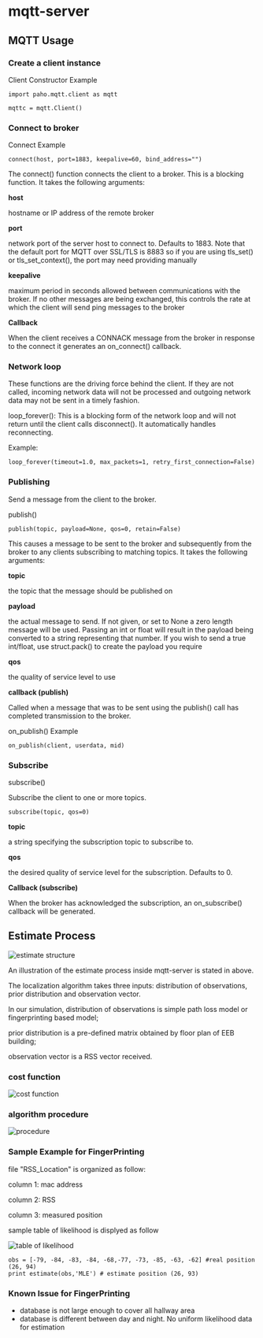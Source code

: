 # mqtt-server
## MQTT Usage

### Create a client instance
Client Constructor Example

```
import paho.mqtt.client as mqtt

mqttc = mqtt.Client()
```

### Connect to broker

Connect Example

`connect(host, port=1883, keepalive=60, bind_address="")`

The connect() function connects the client to a broker. This is a blocking function. It takes the following arguments:

**host** 
 
hostname or IP address of the remote broker

**port**

network port of the server host to connect to. Defaults to 1883. Note that the default port for MQTT over SSL/TLS is 8883 so if you are using tls_set() or tls_set_context(), the port may need providing manually

**keepalive** 
 
maximum period in seconds allowed between communications with the broker. If no other messages are being exchanged, this controls the rate at which the client will send ping messages to the broker

**Callback** 

When the client receives a CONNACK message from the broker in response to the connect it generates an on_connect() callback.

### Network loop
These functions are the driving force behind the client. If they are not called, incoming network data will not be processed and outgoing network data may not be sent in a timely fashion. 

loop_forever(): This is a blocking form of the network loop and will not return until the client calls disconnect(). It automatically handles reconnecting.
                

Example:

`loop_forever(timeout=1.0, max_packets=1, retry_first_connection=False)`


### Publishing
Send a message from the client to the broker.

publish()

`publish(topic, payload=None, qos=0, retain=False)`

This causes a message to be sent to the broker and subsequently from the broker to any clients subscribing to matching topics. It takes the following arguments:

**topic**

the topic that the message should be published on

**payload** 

the actual message to send. If not given, or set to None a zero length message will be used. Passing an int or float will result in the payload being converted to a string representing that number. If you wish to send a true int/float, use struct.pack() to create the payload you require

**qos**

the quality of service level to use


**callback (publish)**

Called when a message that was to be sent using the publish() call has completed transmission to the broker.

on_publish() Example

`on_publish(client, userdata, mid)`

### Subscribe 

subscribe()

Subscribe the client to one or more topics.

`subscribe(topic, qos=0)`

**topic**

a string specifying the subscription topic to subscribe to.

**qos**

the desired quality of service level for the subscription. Defaults to 0.

**Callback (subscribe)**

When the broker has acknowledged the subscription, an on_subscribe() callback will be generated.

## Estimate Process
![estimate structure](../images/estimate.png?)

An illustration of the estimate process inside mqtt-server is stated in above. 

The localization algorithm takes three inputs: distribution of observations, prior distribution and observation vector. 

In our simulation, distribution of observations is simple path loss model or fingerprinting based model; 

prior distribution is a pre-defined matrix obtained by floor plan of EEB building; 

observation vector is a RSS vector received.

### cost function
![cost function](../images/cost.png?)

### algorithm procedure
![procedure](../images/procedure.png?)


### Sample Example for FingerPrinting

file "RSS_Location" is organized as follow:

column 1: mac address

column 2: RSS

column 3: measured position

sample table of likelihood is displyed as follow

![table of likelihood](../images/tableOfLikelihood.png)

```
obs = [-79, -84, -83, -84, -68,-77, -73, -85, -63, -62] #real position (26, 94)
print estimate(obs,'MLE') # estimate position (26, 93)
```

### Known Issue for FingerPrinting

- database is not large enough to cover all hallway area
- database is different between day and night. No uniform likelihood data for estimation